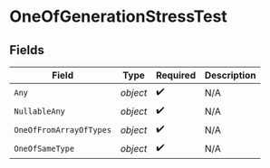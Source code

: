 # OneOfGenerationStressTest


## Fields

| Field                   | Type                    | Required                | Description             |
| ----------------------- | ----------------------- | ----------------------- | ----------------------- |
| `Any`                   | *object*                | :heavy_check_mark:      | N/A                     |
| `NullableAny`           | *object*                | :heavy_check_mark:      | N/A                     |
| `OneOfFromArrayOfTypes` | *object*                | :heavy_check_mark:      | N/A                     |
| `OneOfSameType`         | *object*                | :heavy_check_mark:      | N/A                     |